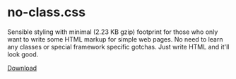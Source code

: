 # no-class.css

Sensible styling with minimal (2.23 KB gzip) footprint for those who only want to write some HTML markup for simple web pages. No need to learn any classes or special framework specific gotchas. Just write HTML and it'll look good.

[Download](https://github.com/davidpaulsson/no-class/releases)

